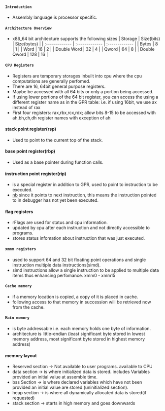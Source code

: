 #### `Introduction`
- Assembly language is processor specific.
#### `Architecture Overview`
- x86_64 bit architecture supports the following sizes
| Storage        | Size(bits)     | Size(bytes)    |
| :------------- | :------------- | :------------- |
| Bytes          |       8        |       1        |
| Word           |       16       |       2        |
| Double Word    |       32       |       4        |
| Qword          |       64       |       8        |
| Double Qword   |       128      |       16       |

#### `CPU Registers`
- Registers are temporary storages inbuilt into cpu where the cpu computations are generally perfomed.
- There are 16, 64bit general purpose registers.
- Maybe be accessed with all 64 bits  or only a portion being accessed.
- If using lower portions of the 64 bit register, you can access the using a different register name as in the GPR table:
i.e. if using 16bit, we use ax instead of rax
- First four registers: rax,rbx,rcx,rdx; allow bits 8-15 to be accessed with ah,bh,ch,dh register names with exception of ah
#### stack point register(rsp)
- Used to point to the current top of the stack.
#### base point register(rbp)
- Used as a base pointer during function calls.
#### instruction point register(rip)
- is a special register in addition to GPR, used to point to instruction to be executed.
- <u>nb</u> since it points to next instruction, this means the instruction pointed to in debugger has not yet been executed.
#### flag registers
- rFlags are used for status and cpu information.
- updated by cpu after each instruction and not directly accessible to programs.
- stores status infomation about instruction that was just executed.

#### `xmmm registers`
- used to support 64 and 32 bit floating point operations and single instruction multiple data instructions(simd).
- simd instructions allow a single instruction to be applied to multiple data items thus enhancing perfomance.
xmm0 - xmm15

#### `Cache memory`
- if a memory location is copied, a copy of it is placed in cache.
- following access to that memory in succession will be retrieved now from the cache.

#### `Main memory`
- is byte addressable i.e. each memory holds one byte of information.
- architecture is little-endian (least significant byte stored in lowest memory address, most significant byte stored in highest memory address)
#### memory layout
- Reserved section -> Not available to user programs. available to CPU
- data section ->  is where initialized data is stored. includes Variables provided an initial value at assemble time.
- bss Section -> is where declared variables which have not been provided an initial value are stored.(uninitialized section).
- heap section -> is where all dynamically allocated data is stored(if requested)
- stack section -> starts in high memory and goes downwards
